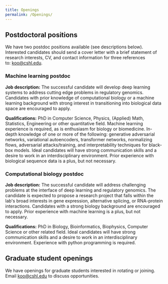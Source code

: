 ```yaml
---
title: Openings
permalink: /Openings/
---
```

## Postdoctoral positions

We have two postdoc positions available (see descriptions below). Interested candidates should send a cover letter with a brief statement of research interests, CV, and contact information for three references to: koo@cshl.edu. 


### Machine learning postdoc 

<b>Job description:</b> The successful candidate will develop deep learning systems to address cutting edge problems in regulatory genomics. Candidates with prior knowledge of computational biology or a machine learning background with strong interest in transitioning into biological data space are encouraged to apply.  


<b>Qualifications:</b> PhD in Computer Science, Physics, (Applied) Math, Statistics, Engineering or other quantitative field. Machine learning experience is required, as is enthusiasm for biology or biomedicine. In-depth knowledge of one or more of the following: generative adversarial networks, variational autoencoders, transformer networks, normalizing flows, adversarial attacks/training, and interpretability techniques for black-box models. Ideal candidates will have strong communication skills and a desire to work in an interdisciplinary environment. Prior experience with biological sequence data is a plus, but not necessary.


### Computational biology postdoc


<b>Job description:</b> The successful candidate will address challenging problems at the interface of deep learning and regulatory genomics. The candidate is expected to propose a research project that falls within the lab's broad interests in gene expression, alternative splicing, or RNA-protein interactions. Candidates with a strong biology background are encouraged to apply. Prior experience with machine learning is a plus, but not necessary. 

<b>Qualifications:</b> PhD in Biology, Bioinformatics, Biophysics, Computer Science or other related field. Ideal candidates will have strong communication skills and a desire to work in an interdisciplinary environment. Experience with python programming is required.



## Graduate student openings

We have openings for graduate students interested in rotating or joining. Email koo@cshl.edu to discuss opportunities.

<br>
<br>
<br>
<br>
<br>
<br>


